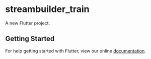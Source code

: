 # streambuilder_train

A new Flutter project.

## Getting Started

For help getting started with Flutter, view our online
[documentation](https://flutter.io/).
